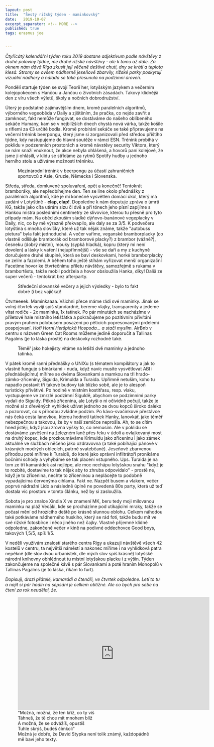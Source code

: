 ```yaml
---
layout: post
title:  "Šestý rižský týden - maminkovský"
date:   2019-10-07
excerpt_separator: <!-- MORE -->
published: true
tags: erasmus joe


---
```


<p class="intro"><i><span class="dropcap">Č</span>tyřicátý kalendářní týden roku 2019 dostane adjektivum podle návštěvy z druhé poloviny týdne, mé druhé rižské návštěvy - ale k tomu až dále. Za oknem nám dává Riga zkusit její věčeně deštivé chuti, dny se krátí a teplota klesá. Stromy se ovšem nádherně jeseňově zbarvily, rižské parky poskytují vizuální nádhery a nálada se také přesunula na podzimní úroveň.</i></p>

<!-- MORE -->

Pondělí startuje týden se svojí Teorií her, lotyšským jazykem a večerním kolejopokecem s Hančou a Jančou o životních zásadách. Takový klidnější den z víru všech výletů, školy a nočních dobrodružství. 

Úterý je podstatně zajímavějším dnem, kromě paralelních algoritmů, výborného vegeoběda v Daily a zjištěním, že pračka, co nejde zavřít a zamknout, fakt nemůže fungovat, se dostáváme do našeho oblíbeného sekáče Humany, kam se v nejblížších dnech chystá nová várka, takže košile s riflemi za €3 určitě bodla. Kromě probírání sekáče se také připravujeme na večerní trénink beerpongu, který jsme si zorganizovali před středou příštího týdne, kdy nastupujeme do hlavní soutěže v rámci ESN. Trénink probíhá v poklidu v podzemních prostorách a kromě návstěvy security Viktora, který se nám snaží vnuknout, že akce nebyla ohlášená, a hovorů paní kolejové, že jsme ji ohlásili, v klidu se střídáme za rytmů Spotify hudby u jednoho herního stolu a užíváme možnosti tréninku.

 <figure>
 <img src="{{ site.baseurl }}/assets/img/71753494_551451722266138_896871012006625280_n.jpg" alt="" class="img-center"> 
   <figcaption>Mezinárodní trénink v beerpongu za účastí zahraničních sportovců z Asie, Gruzie, Německa i Slovenska.</figcaption>
 </figure>

Středa, středa, domluvené spoluvaření, opět a konečně! Tentokrát bramboráky, ale nepředbíhejme den. Ten se line okolo přednášky z paralelních algoritmů, kde je mi konečně vysvětlen domácí úkol, který má zadání v Lotyštině - **clap, clap!**. Dopoledne k nám doputuje zpráva o úmrtí KG, takže jako cíťa utírám slzu či dvě a při tónech jeho písní zapíjíme s Hankou mistra posledními centimetry ze slivovice, kterou tu přesně pro tyto případy mám. Na oběd zkouším sladké dýňovo-banánové vegeplacky v Daily, nic, co by mě výrazně překvapilo, ale daly se za 3/5. K podvečeru lotyština s mnoha slovíčky, které už tak nějak známe, takže "autobuss pietura" byla fakt jednoduchá. A večer vaříme, veganské bramborplacky (co vlastně odlišuje bramborák od bramborové placky?) z brambor (vážně?), česneku (dobrý místní), mouky (sypká hladká), kopru (který mi není dovolen) a lásky k vaření (nejupřímnější) - vše se daří a my z kuchyně doručujeme druhé skupině, která se baví deskovkami, horké bramborplacky se zelím a fazolemi. A během toho ještě stíhám vyřizovat menší organizační Facetime hovor ke čtvrtečnímu příletu návštěvy, samozřejmě s rukama v brambortěstu, takže mobil podržela a hovor obsloužila Hanka, díky! Další ze super večerů - tentokrát bez afterparty.

 <figure>
 <img src="{{ site.baseurl }}/assets/img/IMG_0640.JPG" alt="" class="img-center"> 
   <figcaption>Středeční slovanské večery a jejich výsledky - bylo to fakt dobré (i bez vajíčka)!</figcaption>
 </figure>

Čtvrteeeek. Maminkaaaa. Všichni přece máme rádi své maminky. Jinak se volný čtvrtek vyvíjí spíš standardně, bereme vlajky, transparenty a jedeme vítat rodiče - 2x maminka, 1x tatínek. Po pár minutách se nacházíme v příletové hale místního letišťátka a pokračujeme po pozitivním přivítání pravým pruhem polobusem posazeni po pěticích popresovanými prdelemi pospojovaní. _Hoří Horní Heršpická Hospoda... a stačí myslím._ AirBnb v centru s názvem Green Cat Rooms můžeme jedině doporučit a Tallinas Pagalms (je to láska prostě) na deskovky rozhodně také. 

<figure>
 <img src="{{ site.baseurl }}/assets/img/IMG_0651.JPG" alt="" class="img-center"> 
   <figcaption>Téměř jako hokejisty vítáme na letišti dvě maminky a jednoho tatínka.</figcaption>
</figure>

V pátek kromě ranní přednášky o UNIXu (s tématem kompilátory a jak to vlastně funguje s binárkami - nuda, když navíc musíte vysvětlovat ABI i přednášejícímu) míříme se dvěma Slovankami a mamkou na tři hrado-zámko-zříceniny, Sigulda, Krimulda a Turaida. Upřímně netuším, koho tu napadlo postavit tři takové budovy tak blízko sobě, ale je to alespoň turisticky přívětivé. Po hodině v místním kostitřasu, resp. vlaku, vystupujeme ve zmrzlé podzimní Siguldě, abychom se podzimními parky vydali do Siguldy. Pěkná zřícenina, ale Lotyši o ni očividně pečují, takže je možné si z dřevěných vyhlídek užívat jednoho ze dvou kopců široko daleko a pozorovat, co s přírodou zvládne podzim. Po kávo-svačinkové přestávce nás čeká cesta lanovkou, kterou hodnotí tatínek Hanky, lanovkář, jako téměř nebezpečnou a takovou, že by v naší zemičce neprošla. Ah, to se cítím hned jistěji, když jsou zrovna výšky to, co nemusím. Ale v poklidu se dostáváme zavěšeni na železném laně přes řeku v údolí a ovlajkovaný most na druhý kopec, kde prozkoumáváme Krimuldu jako zříceninu i jako zámek aktuálně ve službách něčeho jako ozdravovna (a také pobíhající pánové v krásných modrých oblecích, patrně svatebčané). Jeseňově zbarvenou přírodou poté míříme k Turaidě, do které jako správní infiltrátoři pronikáme bočními schody a vyhýbáme se tak placení vstupného. Ups. Turaida je na tom ze tří kamarádek asi nejlépe, ale moc nechápu lotyšskou snahu "když je to rozbité, dostavíme to tak nějak aby to zhruba odpovídalo" - prostě ne, když je to zřícenina, nechte to zříceninou a neplácejte to podobně vypadajícíma červenýma cihlama. Fakt ne. Nazpět busem a vlakem, večer poprvé nádražní Lido a následně úplně ne povedená 80s party, která už teď dostala víc prostoru v tomto článku, než by si zasloužila. 

Sobota je pro znalce Xindla X ve znamení MK, beru tedy moji milovanou maminku na pláž Vecāķi, kde se procházíme pod utíkajícími mraky, takže se počasí mění od hrozícího deště po krásně slunnou oblohu. Celkem náhodou také potkáváme nádherného huskiho, který se rád fotí, takže budu mít ve své rižské fotosbírce i něco jiného než čajky. Vlastně příjemné klidné odpoledne, zakončené večer v kině na podivné oddechovce Good boys, takových 1,5/5, spíš 1/5.

V neděli využívám znalostí starého centra Rigy a ukazuji návštěvě všech 42 kostelů v centru, ta největší náměstí a nakonec míříme i na vyhlídková patra nepěkné (dle slov dvou urbanistek, dle mých slov spíš krásné) lotyšské národní knihovny obhlédnout tu místní lotyšskou placku i z výšin. Týden zakončujeme na společné kávě s pár Slovankami a poté hraním Monopolů v Tallinas Pagalms (je to láska, říkám to furt). 

_Dopisuji, drazí přátelé, kamarádi a čtenáři, ve čtvrtek odpoledne. Letí to tu a najít si pár hodin na sepsání je celkem obtížné. Ale co bych pro sebe na čtení za rok neudělal, že._   

<figure>
	<iframe width="610" height="360" class="img-center d-block"
	src="https://www.youtube.com/embed/_M1gUCYy5ok"
	frameborder="0"></iframe>
	<figcaption>
		"Možná, možná, že ten kříž, co ty víš <br>
        Táhneš, že tě chce mít mnohem blíž <br>
        A možná, že se odvážíš, opustíš <br>
        Tuhle skrýš, budeš čímkoli" <br>
        Možná je dobře, že David Stypka není tolik známý, každopádně mě baví jeho texty.  
	</figcaption>
</figure>